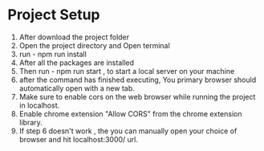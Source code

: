 # Project Setup

1. After download the project folder
2. Open the project directory and Open terminal
3. run - npm run install
4. After all the packages are installed
5. Then run - npm run start , to start a local server on your machine
6. after the command has finished executing, You primary browser should automatically open with a new tab.
7. Make sure to enable cors on the web browser while running the project in localhost.
8. Enable chrome extension "Allow CORS" from the chrome extension library.
9. If step 6 doesn't work , the you can manually open your choice of browser and hit localhost:3000/ url.
